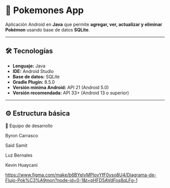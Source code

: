 # 🧩 Pokemones App

Aplicación Android en **Java** que permite **agregar, ver, actualizar y eliminar Pokémon** usando base de datos **SQLite**.

---

## 🛠️ Tecnologías

- **Lenguaje:** Java
- **IDE:** Android Studio
- **Base de datos:** SQLite
- **Gradle Plugin:** 8.5.0
- **Versión mínima Android:** API 21 (Android 5.0)
- **Versión recomendada:** API 33+ (Android 13 o superior)

---

## ⚙️ Estructura básica

👥 Equipo de desarrollo

Byron Carrasco

Said Samit

Luz Bernales

Kevin Huaycani

https://www.figma.com/make/b6BYeIvMPloyYfF0yso8U4/Diagrama-de-Flujo-Pok%C3%A9mon?node-id=0-1&t=pHFD5AVdFos8qLFg-1 
